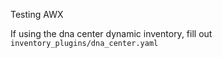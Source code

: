 Testing AWX

If using the dna center dynamic inventory, fill out `inventory_plugins/dna_center.yaml`